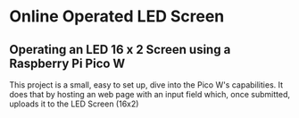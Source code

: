 # Online Operated LED Screen

## Operating an LED 16 x 2 Screen using a Raspberry Pi Pico W

This project is a small, easy to set up, dive into the Pico W's capabilities. It does that by hosting an web page with an input field which, once submitted, uploads it to the LED Screen (16x2)


